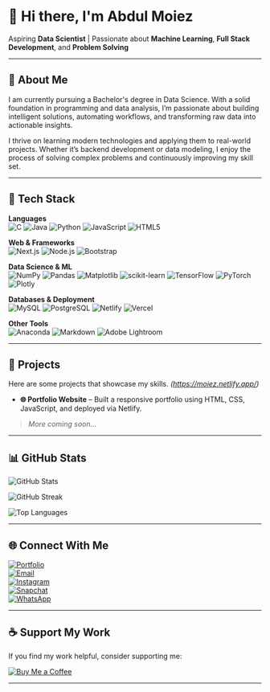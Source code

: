 # 👋 Hi there, I'm Abdul Moiez

Aspiring **Data Scientist** | Passionate about **Machine Learning**, **Full Stack Development**, and **Problem Solving**

---

## 📌 About Me

I am currently pursuing a Bachelor's degree in Data Science. With a solid foundation in programming and data analysis, I’m passionate about building intelligent solutions, automating workflows, and transforming raw data into actionable insights.

I thrive on learning modern technologies and applying them to real-world projects. Whether it’s backend development or data modeling, I enjoy the process of solving complex problems and continuously improving my skill set.

---

## 💼 Tech Stack

**Languages**  
![C](https://img.shields.io/badge/C-%2300599C.svg?style=flat&logo=c&logoColor=white)
![Java](https://img.shields.io/badge/Java-%23ED8B00.svg?style=flat&logo=openjdk&logoColor=white)
![Python](https://img.shields.io/badge/Python-3670A0?style=flat&logo=python&logoColor=ffdd54)
![JavaScript](https://img.shields.io/badge/JavaScript-%23323330.svg?style=flat&logo=javascript&logoColor=%23F7DF1E)
![HTML5](https://img.shields.io/badge/HTML5-%23E34F26.svg?style=flat&logo=html5&logoColor=white)

**Web & Frameworks**  
![Next.js](https://img.shields.io/badge/Next-black?style=flat&logo=next.js&logoColor=white)
![Node.js](https://img.shields.io/badge/Node.js-6DA55F?style=flat&logo=node.js&logoColor=white)
![Bootstrap](https://img.shields.io/badge/Bootstrap-%238511FA.svg?style=flat&logo=bootstrap&logoColor=white)

**Data Science & ML**  
![NumPy](https://img.shields.io/badge/NumPy-%23013243.svg?style=flat&logo=numpy&logoColor=white)
![Pandas](https://img.shields.io/badge/Pandas-%23150458.svg?style=flat&logo=pandas&logoColor=white)
![Matplotlib](https://img.shields.io/badge/Matplotlib-%23ffffff.svg?style=flat&logo=Matplotlib&logoColor=black)
![scikit-learn](https://img.shields.io/badge/scikit--learn-%23F7931E.svg?style=flat&logo=scikit-learn&logoColor=white)
![TensorFlow](https://img.shields.io/badge/TensorFlow-%23FF6F00.svg?style=flat&logo=TensorFlow&logoColor=white)
![PyTorch](https://img.shields.io/badge/PyTorch-%23EE4C2C.svg?style=flat&logo=PyTorch&logoColor=white)
![Plotly](https://img.shields.io/badge/Plotly-%233F4F75.svg?style=flat&logo=plotly&logoColor=white)

**Databases & Deployment**  
![MySQL](https://img.shields.io/badge/MySQL-4479A1.svg?style=flat&logo=mysql&logoColor=white)
![PostgreSQL](https://img.shields.io/badge/Postgres-%23316192.svg?style=flat&logo=postgresql&logoColor=white)
![Netlify](https://img.shields.io/badge/Netlify-%23000000.svg?style=flat&logo=netlify&logoColor=#00C7B7)
![Vercel](https://img.shields.io/badge/Vercel-%23000000.svg?style=flat&logo=vercel&logoColor=white)

**Other Tools**  
![Anaconda](https://img.shields.io/badge/Anaconda-%2344A833.svg?style=flat&logo=anaconda&logoColor=white)
![Markdown](https://img.shields.io/badge/Markdown-%23000000.svg?style=flat&logo=markdown&logoColor=white)
![Adobe Lightroom](https://img.shields.io/badge/Adobe%20Lightroom-31A8FF.svg?style=flat&logo=Adobe%20Lightroom&logoColor=white)

---

## 🚀 Projects

Here are some projects that showcase my skills. *(https://moiez.netlify.app/)*

- **🌐 Portfolio Website** – Built a responsive portfolio using HTML, CSS, JavaScript, and deployed via Netlify.


> _More coming soon..._

---

## 📊 GitHub Stats

![GitHub Stats](https://github-readme-stats.vercel.app/api?username=abdulmoiez1506&theme=tokyonight&show_icons=true&hide_border=false&include_all_commits=true)

![GitHub Streak](https://streak-stats.demolab.com?user=abdulmoiez1506&theme=tokyonight&hide_border=false)

![Top Languages](https://github-readme-stats.vercel.app/api/top-langs/?username=abdulmoiez1506&layout=compact&theme=tokyonight&hide_border=false)

---

## 🌐 Connect With Me

[![Portfolio](https://img.shields.io/badge/Portfolio-12100E?logo=netlify&logoColor=white)](https://moiez.netlify.app/)  
[![Email](https://img.shields.io/badge/Email-D14836?logo=gmail&logoColor=white)](mailto:mafzil4555@gmail.com)  
[![Instagram](https://img.shields.io/badge/Instagram-%23E4405F.svg?logo=Instagram&logoColor=white)](https://instagram.com/_abdul._.moiez_)  
[![Snapchat](https://img.shields.io/badge/Snapchat-FFFC00?logo=snapchat&logoColor=000000)](https://www.snapchat.com/add/moiez1506?share_id=76qBGrEnh4I&locale=en-US)  
[![WhatsApp](https://img.shields.io/badge/WhatsApp-25D366?logo=whatsapp&logoColor=white)](https://api.whatsapp.com/send?phone=923212805442)

---

## ☕ Support My Work

If you find my work helpful, consider supporting me:

[![Buy Me a Coffee](https://img.shields.io/badge/Buy%20Me%20a%20Coffee-ffdd00?style=for-the-badge&logo=buy-me-a-coffee&logoColor=black)](https://buymeacoffee.com/abdulmoiez)

---

<!-- Feel free to fork this README template and adapt it for your profile -->
 
